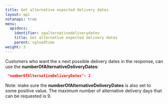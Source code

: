 ```yaml
---
title: Get alternative expected delivery dates
layout: api
notanapi: true
menu:
  apidocs:
    identifier: sgalternativedeliverydates
    title: Get alternative expected delivery dates
    parent: sgleadtime
weight: 3
---
```

Customers who want the x next possible delivery dates in the response, can use the **numberOfAlternativeDeliveryDates**:

```json
 "numberOfAlternativeDeliveryDates": 2
```

Note: make sure the **numberOfAlternativeDeliveryDates** is also set to some positive value. The maximum number of alternative delivery days that can be requested is 9.
